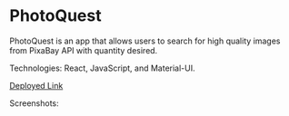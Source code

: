 # PhotoQuest
PhotoQuest is an app that allows users to search for high quality images from PixaBay API with quantity desired. 

Technologies: React, JavaScript, and Material-UI.

[Deployed Link](http://photo-quest.surge.sh)

Screenshots: 
